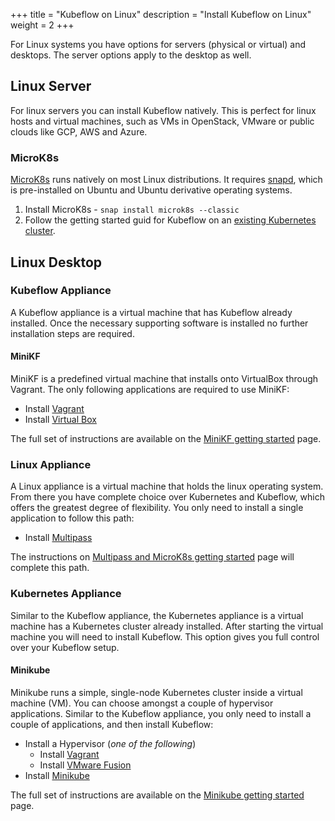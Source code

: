+++
title = "Kubeflow on Linux"
description = "Install Kubeflow on Linux"
weight = 2
+++

<!--
  TODO: Create a table that summarizes the options below, helping the user choose
  more quickly
-->

For Linux systems you have options for servers (physical or virtual) and desktops.
The server options apply to the desktop as well.

## Linux Server

For linux servers you can install Kubeflow natively. This is perfect for
linux hosts and virtual machines, such as VMs in OpenStack, VMware or public clouds like
GCP, AWS and Azure.

### MicroK8s

[MicroK8s](https://microk8s.io) runs natively on most Linux distributions. It requires
[snapd](https://snapcraft.io/docs/getting-started), which is pre-installed on Ubuntu
and Ubuntu derivative operating systems.

1. Install MicroK8s - `snap install microk8s --classic`
2. Follow the getting started guid for Kubeflow on an
[existing Kubernetes cluster](/docs/started/k8s/overview/).

## Linux Desktop

### Kubeflow Appliance

A Kubeflow appliance is a virtual machine that has Kubeflow already installed. Once the
necessary supporting software is installed no further installation steps are required.

#### MiniKF

MiniKF is a predefined virtual machine that installs onto VirtualBox through Vagrant.
The only following applications are required to use MiniKF:

- Install [Vagrant](https://www.vagrantup.com/downloads.html)
- Install [Virtual Box](https://www.virtualbox.org/wiki/Downloads)

The full set of instructions are available on the
[MiniKF getting started](/docs/reference/virtual-dev/getting-started-minikf/) page.

### Linux Appliance

A Linux appliance is a virtual machine that holds the linux operating system. From there
you have complete choice over Kubernetes and Kubeflow, which offers the greatest degree
of flexibility. You only need to install a single application to follow this path:

- Install [Multipass](https://multipass.run/#install)

The instructions on [Multipass and MicroK8s getting started](/docs/reference/virtual-dev/getting-started-multipass/)
page will complete this path.

### Kubernetes Appliance

Similar to the Kubeflow appliance, the Kubernetes appliance is a virtual machine has a
Kubernetes cluster already installed. After starting the virtual machine you will need
to install Kubeflow. This option gives you full control over your Kubeflow setup.

#### Minikube

Minikube runs a simple, single-node Kubernetes cluster inside a virtual machine (VM).
You can choose amongst a couple of hypervisor applications. Similar to the Kubeflow
appliance, you only need to install a couple of applications, and then install Kubeflow:

- Install a Hypervisor (*one of the following*)
  - Install [Vagrant](https://www.vagrantup.com/downloads.html)
  - Install [VMware Fusion](https://www.vmware.com/products/fusion)
- Install [Minikube](https://github.com/kubernetes/minikube/releases)

The full set of instructions are available on the
[Minikube getting started](/docs/reference/virtual-dev/getting-started-minikube/) page.
